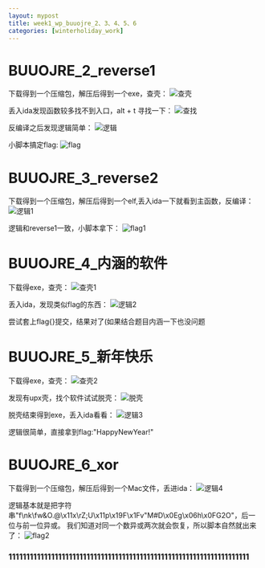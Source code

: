 ```yaml
---
layout: mypost
title: week1_wp_buuojre_2、3、4、5、6
categories: [winterholiday_work]
---
```


# BUUOJRE_2_reverse1

下载得到一个压缩包，解压后得到一个exe，查壳：
![查壳](查壳.png)

丢入ida发现函数较多找不到入口，alt + t 寻找一下：
![查找](查找.png)

反编译之后发现逻辑简单：
![逻辑](逻辑.png)

小脚本搞定flag:
![flag](flag.png)

# BUUOJRE_3_reverse2

下载得到一个压缩包，解压后得到一个elf,丢入ida一下就看到主函数，反编译：
![逻辑1](逻辑1.png)

逻辑和reverse1一致，小脚本拿下：
![flag1](flag1.png)

# BUUOJRE_4_内涵的软件

下载得exe，查壳：
![查壳1](查壳1.png)

丢入ida，发现类似flag的东西：
![逻辑2](逻辑2.png)

尝试套上flag{}提交，结果对了(如果结合题目内涵一下也没问题

# BUUOJRE_5_新年快乐

下载得exe，查壳：
![查壳2](查壳2.png)

发现有upx壳，找个软件试试脱壳：
![脱壳](脱壳.png)

脱壳结束得到exe，丢入ida看看：
![逻辑3](逻辑3.png)

逻辑很简单，直接拿到flag:"HappyNewYear!"

# BUUOJRE_6_xor

下载得到一个压缩包，解压后得到一个Mac文件，丢进ida：
![逻辑4](逻辑4.png)

逻辑基本就是把字符串"f\nk\fw&O.@\x11x\rZ;U\x11p\x19F\x1Fv\"M#D\x0Eg\x06h\x0FG2O"，后一位与前一位异或。
我们知道对同一个数异或两次就会恢复，所以脚本自然就出来了：
![flag2](flag2.png)

### 11111111111111111111111111111111111111111111111111111111111111111111